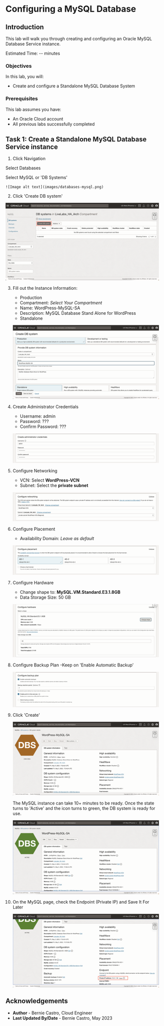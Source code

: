 # Configuring a MySQL Database

## Introduction

This lab will walk you through creating and configuring an Oracle MySQL Database Service instance.

Estimated Time: -- minutes

### Objectives

In this lab, you will:
* Create and configure a Standalone MySQL Database System

### Prerequisites

This lab assumes you have:
* An Oracle Cloud account
* All previous labs successfully completed

## Task 1: Create a Standalone MySQL Database Service instance

1. Click Navigation



  Select Databases



  Select MySQL or 'DB Systems'

	![Image alt text](images/databases-mysql.png)

2. Click 'Create DB system'

  ![Image alt text](images/mysql-create.png)

3. Fill out the Instance Information:
    - Production
    - Compartment: *Select Your Compartment*
    - Name: WordPress-MySQL-SA
    - Description: MySQL Database Stand Alone for WordPress
    - Standalone

    ![Image alt text](images/mysql-db-info.png)

4. Create Administrator Credentials
    - Username: admin
    - Password: ???
    - Confirm Password: ???

    ![Image alt text](images/mysql-admin.png)

5. Configure Networking
    - VCN: Select **WordPress-VCN**
    - Subnet: Select the **private subnet**

    ![Image alt text](images/mysql-networking.png)

6. Configure Placement
    - Availability Domain: *Leave as default*

    ![Image alt text](images/mysql-placement.png)

7. Configure Hardware
    - Change shape to: **MySQL.VM.Standard.E3.1.8GB**
    - Data Storage Size: 50 GB

    ![Image alt text](images/mysql-hardware.png)

8. Configure Backup Plan
    -Keep on 'Enable Automatic Backup'

    ![Image alt text](images/mysql-backup.png)

9. Click 'Create'

    ![Image alt text](images/mysql-provisioning.png)



    The MySQL instance can take 10+ minutes to be ready. Once the state turns to 'Active' and the icon turns to green, the DB system is ready for use.

    ![Image alt text](images/mysql-active.png)

10. On the MySQL page, check the Endpoint (Private IP) and Save It For Later

    ![Image alt text](images/mysql-ip-address.png)

## Acknowledgements
* **Author** - Bernie Castro, Cloud Engineer
* **Last Updated By/Date** - Bernie Castro, May 2023
